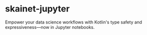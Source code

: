 # skainet-jupyter
Empower your data science workflows with Kotlin's type safety and expressiveness—now in Jupyter notebooks.
